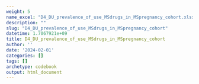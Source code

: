 ```yaml
---
weight: 5
name_excel: "D4_DU_prevalence_of_use_MSdrugs_in_MSpregnancy_cohort.xlsx"
description: ""
slug: "D4_DU_prevalence_of_use_MSdrugs_in_MSpregnancy_cohort"
datetime: 1.7067921e+09
title: D4_DU_prevalence_of_use_MSdrugs_in_MSpregnancy_cohort
author: ''
date: '2024-02-01'
categories: []
tags: []
archetype: codebook
output: html_document
---
```


<div class="tabcontent"></div>
